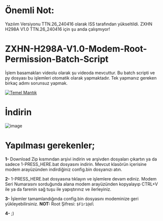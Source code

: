 # <b>Önemli Not:</b>

 Yazılım Versiyonu TTN.26_240416 olarak ISS tarafından yükseltildi.
 ZXHN H298A V1.0 TTN.26_240416 için şu anda çalışmıyor!
 

# ZXHN-H298A-V1.0-Modem-Root-Permission-Batch-Script
İşlem basamakları videolu olarak şu videoda mevcuttur. Bu batch scripti ve py dosyası bu işlemleri otomatik olarak yapmaktadır. Tek yapmanız gereken birkaç adımı sorunsuz yapmak.

[![Temel Mantık](https://github-production-user-asset-6210df.s3.amazonaws.com/10184695/280267484-37d2aba0-75d0-42e0-bf38-d51b996e4e87.png)](https://www.youtube.com/watch?v=G1BrJW67SMQ "Temel Mantık")

# <b>İndirin</b>

![image](https://user-images.githubusercontent.com/10184695/208467928-1089b638-cc5a-4978-a5ee-8a2b2a2b0460.png)


# <b>Yapılması gerekenler;</b>


<b>1-</b> Download Zip kısmından arşivi indirin ve arşivden dosyaları çıkartın ya da sadece 1-PRESS_HERE.bat dosyasını indirin.  Mevcut klasörün içerisine modem arayüzünden indirdiğiniz config.bin dosyanızı atın.

<b>2-</b> 1-PRESS_HERE.bat dosyasına tıklayın ve işlemlere devam ediniz. Modem Seri Numarasını sorduğunda alana modem arayüzünden kopyalayıp CTRL+V ile ya da farenin sağ tuşu ile yapıştırınız ve ilerleyiniz.

<b>3-</b> İşlemler tamamlandığında config.bin dosyasını modeminize geri yükleyebilirsiniz. <b>NOT:</b> Root Şifresi: `$F1r1@dl`

<b>4-</b> ;)


